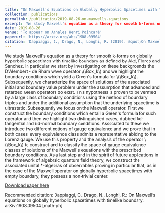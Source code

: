 ```yaml
---
title: "On Maxwell's Equations on Globally Hyperbolic Spacetimes with Timelike Boundary"
collection: publications
permalink: /publication/2019-08-26-on-maxwells-equations
excerpt: 'We study Maxwell's equation as a theory for smooth k-forms on globally hyperbolic spacetimes with timelike boundary.'
date: 2019-08-26
venue: 'To appear on Annales Henri Poincaré'
paperurl: 'https://arxiv.org/abs/1908.09504'
citation: 'Dappiaggi, C., Drago, N., Longhi, R. (2019). &quot;On Maxwell's Equations on Globally Hyperbolic Spacetimes with Timelike Boundary. &quot; <i>To appear on Annales Henri Poincaré</i>.'
---
```

<html>
<head>
  <meta charset="utf-8">
  <meta name="viewport" content="width=device-width">
  <title>MathJax example</title>
  <script src="https://polyfill.io/v3/polyfill.min.js?features=es6"></script>
  <script id="MathJax-script" async
          src="https://cdn.jsdelivr.net/npm/mathjax@3/es5/tex-mml-chtml.js">
  </script>
</head>
<body>
<p>
  We study Maxwell's equation as a theory for smooth k-forms on globally hyperbolic spacetimes with timelike boundary as defined by Aké, Flores and Sanchez. In particular we start by investigating on these backgrounds the D'Alembert - de Rham wave operator \(\Box_k\) and we highlight the boundary conditions which yield a Green's formula for \(\Box_k\). Subsequently, we characterize the space of solutions of the associated initial and boundary value problem under the assumption that advanced and retarded Green operators do exist. This hypothesis is proven to be verified by a large class of boundary conditions using the method of boundary triples and under the additional assumption that the underlying spacetime is ultrastatic. Subsequently we focus on the Maxwell operator. First we construct the boundary conditions which entail a Green's formula for such operator and then we highlight two distinguished cases, dubbed δd-tangential and δd-normal boundary conditions. Associated to these we introduce two different notions of gauge equivalence and we prove that in both cases, every equivalence class admits a representative abiding to the Lorenz gauge. We use this property and the analysis of the operator \(\Box_k\) to construct and to classify the space of gauge equivalence classes of solutions of the Maxwell's equations with the prescribed boundary conditions. As a last step and in the spirit of future applications in the framework of algebraic quantum field theory, we construct the associated unital *-algebras of observables proving in particular that, as in the case of the Maxwell operator on globally hyperbolic spacetimes with empty boundary, they possess a non-trivial center.
</p>
</body>
</html>

[Download paper here](https://arxiv.org/abs/1908.09504)

Recommended citation: Dappiaggi, C., Drago, N., Longhi, R.: On Maxwell’s equations on globally hyperbolic spacetimes with timelike boundary. arXiv:1908.09504 [math-ph]
